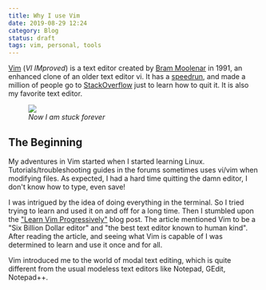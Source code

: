 ```yaml
---
title: Why I use Vim
date: 2019-08-29 12:24
category: Blog
status: draft
tags: vim, personal, tools
---
```


[Vim][vim] (*VI IMproved*) is a text editor created by [Bram Moolenar][Bram]
in 1991, an enhanced clone of an older text editor vi. It has a [speedrun][speedrun], 
and made a million of people go to [StackOverflow][helping million] just to learn 
how to quit it. It is also my favorite text editor.

<figure class="image">
  <img src="{static}/images/why_vim/vim.png">
  <figcaption><i>Now I am stuck forever</i></figcaption>
</figure>

## The Beginning

My adventures in Vim started when I started learning Linux. Tutorials/troubleshooting 
guides in the forums sometimes uses vi/vim when modifying files. As expected, I had
a hard time quitting the damn editor, I don't know how to type, even save!

I was intrigued by the idea of doing everything in the terminal. So I tried trying
to learn and used it on and off for a long time. Then I stumbled upon the 
["Learn Vim Progressively"][learn vim prog] blog post. The article mentioned 
Vim to be a "Six Billion Dollar editor" and "the best text editor known to human kind". 
After reading the article, and seeing what Vim is capable of I was determined to 
learn and use it once and for all.

Vim introduced me to the world of modal text editing, which is quite different 
from the usual modeless text editors like Notepad, GEdit, Notepad++.


[vim]: https://www.vim.org
[bram]: https://en.wikipedia.org/wiki/Bram_Moolenaar
[helping million]: https://stackoverflow.blog/2017/05/23/stack-overflow-helping-one-million-developers-exit-vim/
[speedrun]: https://www.youtube.com/watch?v=TLbfqZBL8t8
[learn vim prog]: http://yannesposito.com/Scratch/en/blog/Learn-Vim-Progressively/

